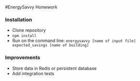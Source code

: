 #EnergySavvy Homework

### Installation
*   Clone repository
*   `npm install`
*   Run on the command line: `energysavvy [name of input file] expected_savings [name of building]`

### Improvements
*   Store data in Redis or persistent database
*   Add integration tests

